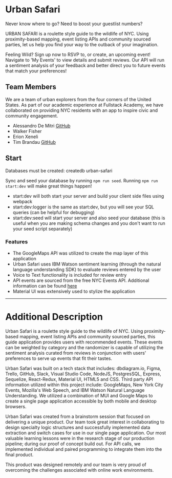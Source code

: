 # Urban Safari

Never know where to go? Need to boost your guestlist numbers?

URBAN SAFARI is a roulette style guide to the wildlife of NYC. Using proximity-based mapping, event listing APIs and community sourced parties, let us help you find your way to the outback of your imagination.

Feeling Wild? Sign up now to RSVP to, or create, an upcoming event! Navigate to 'My Events' to view details and submit reviews. Our API will run a sentiment analysis of your feedback and better direct you to future events that match your preferences!

## Team Members

We are a team of urban explorers from the four corners of the United States. As part of our academic experience at Fullstack Academy, we have collaborated on providing NYC residents with an app to inspire civic and community engagement.

- Alessandro De Mitri [GitHub](https://github.com/Alessandro-DM)
- Walker Fisher
- Erion Xeneli
- Tim Brandau [GitHub](https://github.com/tacticalbison)

## Start

Databases must be created:
createdb urban-safari

Sync and seed your database by running `npm run seed`. Running `npm run start:dev` will make great things happen!

- start:dev will both start your server and build your client side files using webpack
- start:dev:logger is the same as start:dev, but you will see your SQL queries (can be helpful for debugging)
- start:dev:seed will start your server and also seed your database (this is useful when you are making schema changes and you don't want to run your seed script separately)

### Features

- The GoogleMaps API was utilized to create the map layer of this application
- Urban Safari uses IBM Watson sentiment learning (through the natural language understanding SDK) to evaluate reviews entered by the user
- Voice to Text functionality is included for review entry
- API events are sourced from the free NYC Events API. Additional information can be found [here](https://api-portal.nyc.gov/api-details#api=event-calendar&operation=categories)
- Material UI was extensively used to stylize the application

---

# Additional Description

Urban Safari is a roulette style guide to the wildlife of NYC. Using proximity-based mapping, event listing APIs and community sourced parties, this guide application provides users with recommended events. These events can be weighted by category and the randomizer is capable of utilizing the sentiment analysis curated from reviews in conjunction with users' preferences to serve up events that fit their tastes.

Urban Safari was built on a tech stack that includes: dbdiagram.io, Figma, Trello, GitHub, Slack, Visual Studio Code, NodeJS, PostgresSQL, Express, Sequelize, React-Redux, Material UI, HTML5 and CSS. Third party API information utilized within this project include: GoogleMaps, New York City Events, Mozilla's Web Speech, and IBM Watson Natural Language Understanding.
We utilized a combination of MUI and Google Maps to create a single page application accessible by both mobile and desktop browsers.

Urban Safari was created from a brainstorm session that focused on delivering a unique product. Our team took great interest in collaborating to design specialty logic structures and successfully implemented data extraction and switch cases for use in our single page application. Our most valuable learning lessons were in the research stage of our production pipeline; during our proof of concept build out. For API calls, we implemented individual and paired programming to integrate them into the final product.

This product was designed remotely and our team is very proud of overcoming the challenges associated with online work environments.
